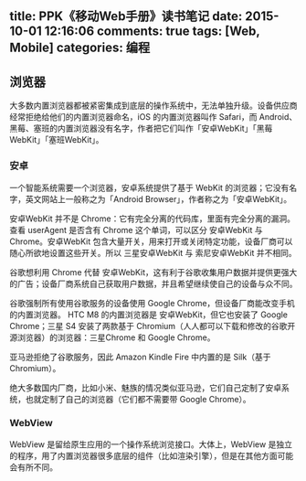 title: PPK《移动Web手册》读书笔记
date: 2015-10-01 12:16:06
comments: true
tags: [Web, Mobile]
categories: 编程
---

## 浏览器

大多数内置浏览器都被紧密集成到底层的操作系统中，无法单独升级。设备供应商经常拒绝给他们的内置浏览器命名，iOS 的内置浏览器叫作 Safari，而 Android、黑莓、塞班的内置浏览器没有名字，作者把它们叫作「安卓WebKit」「黑莓WebKit」「塞班WebKit」。


### 安卓

一个智能系统需要一个浏览器，安卓系统提供了基于 WebKit 的浏览器；它没有名字，英文网站上一般称之为「Android Browser」，作者称之为「安卓WebKit」。

安卓WebKit 并不是 Chrome：它有完全分离的代码库，里面有完全分离的漏洞。查看 userAgent 是否含有 Chrome 这个单词，可以区分 安卓WebKit 与 Chrome。安卓WebKit 包含大量开关，用来打开或关闭特定功能，设备厂商可以随心所欲地设置这些开关。所以 三星安卓WebKit 与 索尼安卓WebKit 并不相同。
<!-- more -->

谷歌想利用 Chrome 代替 安卓WebKit，这有利于谷歌收集用户数据并提供更强大的广告；设备厂商系统自己获取用户数据，并且希望继续使自己的设备与众不同。

谷歌强制所有使用谷歌服务的设备使用 Google Chrome，但设备厂商能改变手机的内置浏览器。 HTC M8 的内置浏览器是 安卓WebKit，但它也安装了 Google Chrome；三星 S4 安装了两款基于 Chromium（人人都可以下载和修改的谷歌开源浏览器）的浏览器：三星Chrome 和 Google Chrome。

亚马逊拒绝了谷歌服务，因此 Amazon Kindle Fire 中内置的是 Silk（基于 Chromium）。

绝大多数国内厂商，比如小米、魅族的情况类似亚马逊，它们自己定制了安卓系统，也就定制了自己的浏览器（它们都不需要带 Google Chrome）。


### WebView

WebView 是留给原生应用的一个操作系统浏览接口。大体上，WebView 是独立的程序，用了内置浏览器很多底层的组件（比如渲染引擎），但是在其他方面可能会有所不同。

